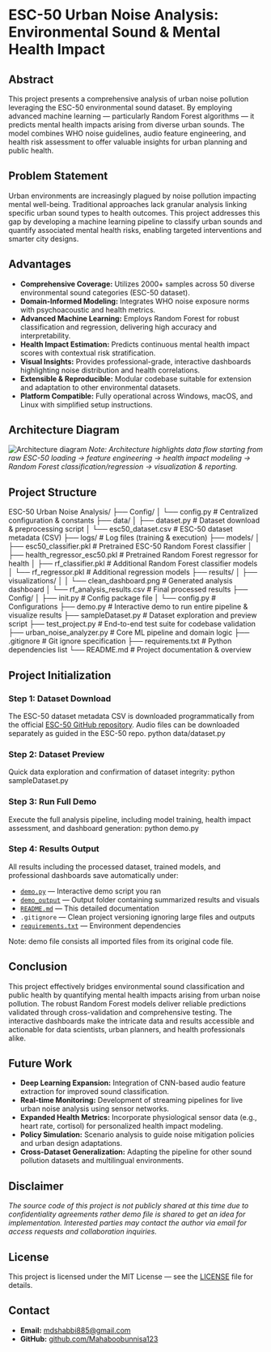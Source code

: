# ESC-50 Urban Noise Analysis: Environmental Sound & Mental Health Impact

## Abstract
This project presents a comprehensive analysis of urban noise pollution leveraging the ESC-50 environmental sound dataset. By employing advanced machine learning — particularly Random Forest algorithms — it predicts mental health impacts arising from diverse urban sounds. The model combines WHO noise guidelines, audio feature engineering, and health risk assessment to offer valuable insights for urban planning and public health.

## Problem Statement
Urban environments are increasingly plagued by noise pollution impacting mental well-being. Traditional approaches lack granular analysis linking specific urban sound types to health outcomes. This project addresses this gap by developing a machine learning pipeline to classify urban sounds and quantify associated mental health risks, enabling targeted interventions and smarter city designs.

## Advantages
- **Comprehensive Coverage:** Utilizes 2000+ samples across 50 diverse environmental sound categories (ESC-50 dataset).
- **Domain-Informed Modeling:** Integrates WHO noise exposure norms with psychoacoustic and health metrics.
- **Advanced Machine Learning:** Employs Random Forest for robust classification and regression, delivering high accuracy and interpretability.
- **Health Impact Estimation:** Predicts continuous mental health impact scores with contextual risk stratification.
- **Visual Insights:** Provides professional-grade, interactive dashboards highlighting noise distribution and health correlations.
- **Extensible & Reproducible:** Modular codebase suitable for extension and adaptation to other environmental datasets.
- **Platform Compatible:** Fully operational across Windows, macOS, and Linux with simplified setup instructions.

## Architecture Diagram
![Architecture diagram](./docs/architecture-diagram.png)
*Note: Architecture highlights data flow starting from raw ESC-50 loading → feature engineering → health impact modeling → Random Forest classification/regression → visualization & reporting.*

## Project Structure
ESC-50 Urban Noise Analysis/
├── Config/
│ └── config.py # Centralized configuration & constants
├── data/
│ ├── dataset.py # Dataset download & preprocessing script
│ └── esc50_dataset.csv # ESC-50 dataset metadata (CSV)
├── logs/ # Log files (training & execution)
├── models/
│ ├── esc50_classifier.pkl # Pretrained ESC-50 Random Forest classifier
│ ├── health_regressor_esc50.pkl # Pretrained Random Forest regressor for health
│ ├── rf_classifier.pkl # Additional Random Forest classifier models
│ └── rf_regressor.pkl # Additional regression models
├── results/
│ ├── visualizations/
│ │ └── clean_dashboard.png # Generated analysis dashboard
│ └── rf_analysis_results.csv # Final processed results
├── Config/
│ ├── init.py # Config package file
│ └── config.py # Configurations
├── demo.py # Interactive demo to run entire pipeline & visualize results
├── sampleDataset.py # Dataset exploration and preview script
├── test_project.py # End-to-end test suite for codebase validation
├── urban_noise_analyzer.py # Core ML pipeline and domain logic
├── .gitignore # Git ignore specification
├── requirements.txt # Python dependencies list
└── README.md # Project documentation & overview

## Project Initialization
### Step 1: Dataset Download
The ESC-50 dataset metadata CSV is downloaded programmatically from the official [ESC-50 GitHub repository](https://github.com/karolpiczak/ESC-50). Audio files can be downloaded separately as guided in the ESC-50 repo.
python data/dataset.py

### Step 2: Dataset Preview
Quick data exploration and confirmation of dataset integrity:
python sampleDataset.py

### Step 3: Run Full Demo
Execute the full analysis pipeline, including model training, health impact assessment, and dashboard generation:
python demo.py

### Step 4: Results Output
All results including the processed dataset, trained models, and professional dashboards save automatically under:

- [`demo.py`](./demo.py) — Interactive demo script you ran  
- [`demo_output`](./demo_output) — Output folder containing summarized results and visuals  
- [`README.md`](./README.md) — This detailed documentation  
- `.gitignore` — Clean project versioning ignoring large files and outputs  
- [`requirements.txt`](./requirements.txt) — Environment dependencies  

Note: demo file consists all imported files from its original code file.

## Conclusion
This project effectively bridges environmental sound classification and public health by quantifying mental health impacts arising from urban noise pollution. The robust Random Forest models deliver reliable predictions validated through cross-validation and comprehensive testing. The interactive dashboards make the intricate data and results accessible and actionable for data scientists, urban planners, and health professionals alike.

## Future Work

- **Deep Learning Expansion:** Integration of CNN-based audio feature extraction for improved sound classification.  
- **Real-time Monitoring:** Development of streaming pipelines for live urban noise analysis using sensor networks.  
- **Expanded Health Metrics:** Incorporate physiological sensor data (e.g., heart rate, cortisol) for personalized health impact modeling.  
- **Policy Simulation:** Scenario analysis to guide noise mitigation policies and urban design adaptations.  
- **Cross-Dataset Generalization:** Adapting the pipeline for other sound pollution datasets and multilingual environments.

## Disclaimer
*The source code of this project is not publicly shared at this time due to confidentiality agreements rather demo file is shared to get an idea for implementation. Interested parties may contact the author via email for access requests and collaboration inquiries.*

## License
This project is licensed under the MIT License — see the [LICENSE](./LICENSE) file for details.

## Contact
- **Email:** mdshabbi885@gmail.com  
- **GitHub:** [github.com/Mahaboobunnisa123](https://github.com/Mahaboobunnisa123)  
